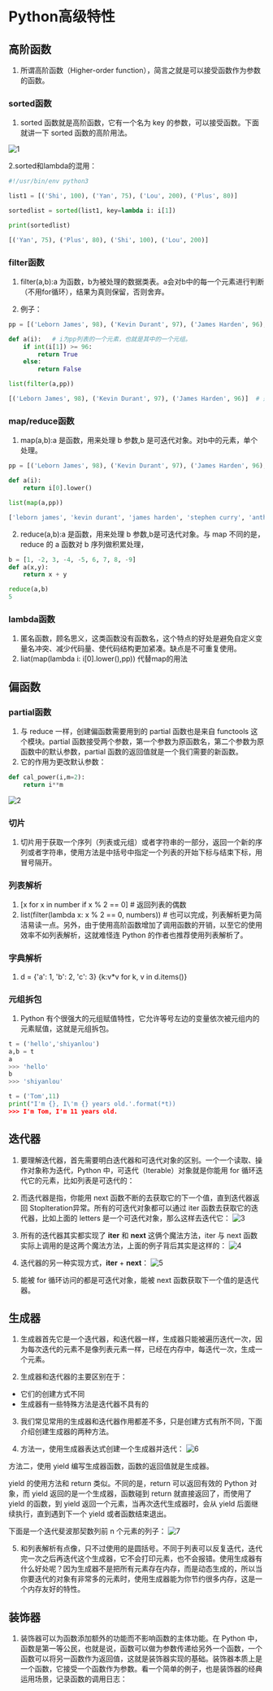 # Python高级特性

## 高阶函数
1. 所谓高阶函数（Higher-order function），简言之就是可以接受函数作为参数的函数。

### sorted函数
1. sorted 函数就是高阶函数，它有一个名为 key 的参数，可以接受函数。下面就讲一下 sorted 函数的高阶用法。

![1](image/实验楼.png) 

2.sorted和lambda的混用：

```python
#!/usr/bin/env python3

list1 = [('Shi', 100), ('Yan', 75), ('Lou', 200), ('Plus', 80)]

sortedlist = sorted(list1, key=lambda i: i[1])

print(sortedlist)

[('Yan', 75), ('Plus', 80), ('Shi', 100), ('Lou', 200)]
```

### filter函数
1. filter(a,b):a 为函数，b为被处理的数据类表。a会对b中的每一个元素进行判断（不用for循环），结果为真则保留，否则舍弃。

2. 例子：

```python
pp = [('Leborn James', 98), ('Kevin Durant', 97), ('James Harden', 96), ('Stephen Curry', 95), ('Anthony Davis', 94)]

def a(i):	# i为pp列表的一个元素，也就是其中的一个元组。
	if int(i[1]) >= 96:
		return True
	else:
		return False

list(filter(a,pp))

[('Leborn James', 98), ('Kevin Durant', 97), ('James Harden', 96)]	# 运行结果
```

### map/reduce函数

1. map(a,b):a 是函数，用来处理 b 参数,b 是可迭代对象。对b中的元素，单个处理。

```python
pp = [('Leborn James', 98), ('Kevin Durant', 97), ('James Harden', 96), ('Stephen Curry', 95), ('Anthony Davis', 94)]

def a(i):
	return i[0].lower()

list(map(a,pp))

['leborn james', 'kevin durant', 'james harden', 'stephen curry', 'anthony davis']
```

2. reduce(a,b):a 是函数，用来处理 b 参数,b是可迭代对象。与 map 不同的是，reduce 的 a 函数对 b 序列做积累处理，

```python
b = [1, -2, 3, -4, -5, 6, 7, 8, -9]
def a(x,y):
	return x + y

reduce(a,b)
5
```

### lambda函数
1. 匿名函数，顾名思义，这类函数没有函数名，这个特点的好处是避免自定义变量名冲突、减少代码量、使代码结构更加紧凑。缺点是不可重复使用。
2. liat(map(lambda i: i[0].lower(),pp)) 代替map的用法

## 偏函数
### partial函数

1. 与 reduce 一样，创建偏函数需要用到的 partial 函数也是来自 functools 这个模块。partial 函数接受两个参数，第一个参数为原函数名，第二个参数为原函数中的默认参数，partial 函数的返回值就是一个我们需要的新函数。
2. 它的作用为更改默认参数：
```python
def cal_power(i,m=2):
	return i**m
```
![2](image/实验楼(1).png) 

### 切片
1. 切片用于获取一个序列（列表或元组）或者字符串的一部分，返回一个新的序列或者字符串，使用方法是中括号中指定一个列表的开始下标与结束下标，用冒号隔开。

### 列表解析
1. [x for x in number if x % 2 == 0]  # 返回列表的偶数
2. list(filter(lambda x: x % 2 == 0, numbers))	# 也可以完成，列表解析更为简洁易读一点。另外，由于使用高阶函数增加了调用函数的开销，以至它的使用效率不如列表解析，这就难怪连 Python 的作者也推荐使用列表解析了。

### 字典解析
1. d = {'a': 1, 'b': 2, 'c': 3}
{k:v*v for k, v in d.items()}

### 元组拆包
1. Python 有个很强大的元组赋值特性，它允许等号左边的变量依次被元组内的元素赋值，这就是元组拆包。

```python
t = ('hello','shiyanlou')
a,b = t
a
>>> 'hello'
b
>>> 'shiyanlou'
```

```python
t = ('Tom',11)
print("I'm {}, I\'m {} years old.'.format(*t))
>>> I'm Tom, I'm 11 years old.
```

## 迭代器
1. 要理解迭代器，首先需要明白迭代器和可迭代对象的区别。一个一个读取、操作对象称为迭代，Python 中，可迭代（Iterable）对象就是你能用 for 循环迭代它的元素，比如列表是可迭代的：
2. 而迭代器是指，你能用 next 函数不断的去获取它的下一个值，直到迭代器返回 StopIteration异常。所有的可迭代对象都可以通过 iter 函数去获取它的迭代器，比如上面的 letters 是一个可迭代对象，那么这样去迭代它：
![3](image/实验楼(2).png) 

3. 所有的迭代器其实都实现了 __iter__ 和 __next__ 这俩个魔法方法，iter 与 next 函数实际上调用的是这两个魔法方法，上面的例子背后其实是这样的：
![4](image/实验楼(3).png) 

4. 迭代器的另一种实现方式，__iter__ + __next__：
![5](image/实验楼(4).png) 

5. 能被 for 循环访问的都是可迭代对象，能被 next 函数获取下一个值的是迭代器。

## 生成器
1. 生成器首先它是一个迭代器，和迭代器一样，生成器只能被遍历迭代一次，因为每次迭代的元素不是像列表元素一样，已经在内存中，每迭代一次，生成一个元素。

2. 生成器和迭代器的主要区别在于：
* 它们的创建方式不同
* 生成器有一些特殊方法是迭代器不具有的

3. 我们常见常用的生成器和迭代器作用都差不多，只是创建方式有所不同，下面介绍创建生成器的两种方法。

4. 方法一，使用生成器表达式创建一个生成器并迭代：
![6](image/实验楼(5).png) 

方法二，使用 yield 编写生成器函数，函数的返回值就是生成器。

yield 的使用方法和 return 类似。不同的是，return 可以返回有效的 Python 对象，而 yield 返回的是一个生成器，函数碰到 return 就直接返回了，而使用了 yield 的函数，到 yield 返回一个元素，当再次迭代生成器时，会从 yield 后面继续执行，直到遇到下一个 yield 或者函数结束退出。

下面是一个迭代斐波那契数列前 n 个元素的列子：
![7](image/实验楼(6).png) 

5. 和列表解析有点像，只不过使用的是圆括号。不同于列表可以反复迭代，迭代完一次之后再迭代这个生成器，它不会打印元素，也不会报错。使用生成器有什么好处呢？因为生成器不是把所有元素存在内存，而是动态生成的，所以当你要迭代的对象有非常多的元素时，使用生成器能为你节约很多内存，这是一个内存友好的特性。

## 装饰器
1. 装饰器可以为函数添加额外的功能而不影响函数的主体功能。在 Python 中，函数是第一等公民，也就是说，函数可以做为参数传递给另外一个函数，一个函数可以将另一函数作为返回值，这就是装饰器实现的基础。装饰器本质上是一个函数，它接受一个函数作为参数。看一个简单的例子，也是装饰器的经典运用场景，记录函数的调用日志：
